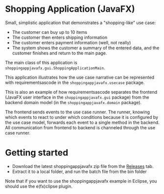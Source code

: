 # Shopping Application (JavaFX)
Small, simplistic application that demonstrates a "shopping-like" use case:
* The customer can buy up to 10 items
* The customer then enters shipping information
* The customer enters payment information (well, not really)
* The system shows the customer a summary of the entered data, and the customer
finishes and return to the main page.

The main class of this application is ```shoppingappjavafx.gui.ShoppingApplicationMain```.

This application illustrates how the use case narrative can be represented with 
requirementsascode in the ```shoppingappjavafx.usecase``` package.

This is also an example of how requirementsascode separates the frontend
(JavaFX user interface in the ```shoppingappjavafx.gui``` package)
from the backend domain model (in the ```shoppingappjavafx.domain``` package).

The frontend sends events to the use case runner. The runner, knowing which events to
react to under which conditions because it is configured by the use case model, forwards 
each event to a single method in the backend. 
All communication from frontend to backend is channeled through the use case runner.

# Getting started
* Download the latest shoppingappjavafx zip file from the [Releases](https://github.com/bertilmuth/requirementsascode/releases) tab.
* Extract it to a local folder, and run the batch file from the bin folder

Note that if you want to use the shoppingappjavafx example in Eclipse, you should use
the e(fx)clipse plugin.
